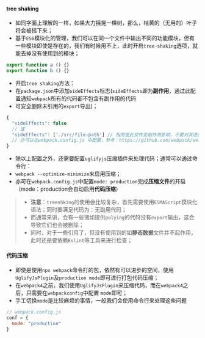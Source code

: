 #### tree shaking

* 如同字面上理解的一样，如果大力摇晃一棵树，那么，桔黄的（无用的）叶子将会被摇下来；
* 基于`ES6`模块化的管理，我们可以在同一个文件中输出不同的功能模块，但有一些模块即使是存在的，我们有时候用不上，此时开启`tree-shaking`选项，就能去掉没有使用到的模块；

```js
export function a () {}
export function b () {}
```

* 开启`tree shaking`方法：
* 在`package.json`中添加`sideEffects`标志(`sideEffects`即为**副作用**，通过此配置通知`webpack`所有的代码都不包含有副作用的代码
* 可安全删除未引用的`export`导出)；

```js
{
  "sideEffects": false
  // 或
  "sideEffects": ['./src/file-path'] // 指的是此文件受副作用影响，不要对其进行 treeshaking
  // 亦可以在webpack.config.js 中配置，参考：https://github.com/webpack/webpack/issues/6065#issuecomment-351060570
}
```

* 除以上配置之外，还需要配置`uglifyjs`压缩插件来处理代码；通常可以通过命令行：
* `webpack --optimize-minimize`来启用压缩；
* 亦可在`webpack.config.js`中配置`mode: production`完成**压缩文件**的开启（mode：production会自动启用**代码压缩**）

> * **注意**：`treeshking`的使用会比较复杂，首先需要使用`ESMAScript`模块化语法；同时要满足代码为：无副用代码；
> * 而通常来讲，会有一些诸如提供`polying`的代码没有`export`输出，这会导致它们也会被删除；
> * 同时，对于一些引用了，但没有使用到的如**静态数据**文件并不起作用，此时还是要依赖`Eslint`等工具来进行检查；


#### 代码压缩

* 即使是使用`npx webpack`命令打的包，依然有可以进步的空间，使用`UglifyJsPlugin`及`production mode`即可进行打包代码压缩；
* 在`webpack4`之前，我们使用`UglifyJsPlugin`来压缩代码，而在`webpack4`之后，只需要在`webpackconfig`中配置 `mode`即可；
* 手工切换`mode`是比较麻烦的事情，一般我们会使用命令行来处理这些问题

```js
// webpack.config.js
conf = {
  mode: "production"
}
```
